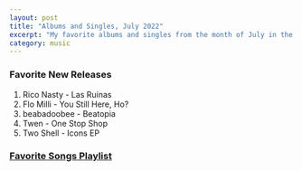 ```yaml
---
layout: post
title: "Albums and Singles, July 2022"
excerpt: "My favorite albums and singles from the month of July in the 2022nd year. "
category: music
---
```


### Favorite New Releases

1. Rico Nasty - Las Ruinas
1. Flo Milli - You Still Here, Ho?
1. beabadoobee - Beatopia
1. Twen - One Stop Shop
1. Two Shell - Icons EP

### <a href="https://open.spotify.com/playlist/6Quu82vFPZ6Of1ouUcDO8W" target="_blank" rel="noopener">Favorite Songs Playlist</a>
